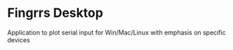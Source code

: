 # Fingrrs Desktop
Application to plot serial input for Win/Mac/Linux with emphasis on specific devices

